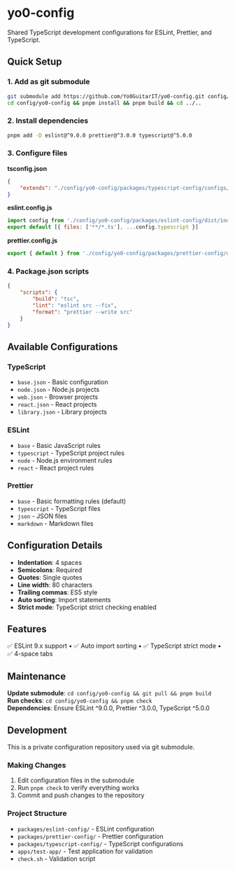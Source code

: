 # yo0-config

Shared TypeScript development configurations for ESLint, Prettier, and TypeScript.

## Quick Setup

### 1. Add as git submodule

```bash
git submodule add https://github.com/Yo0GuitarIT/yo0-config.git config/yo0-config
cd config/yo0-config && pnpm install && pnpm build && cd ../..
```

### 2. Install dependencies

```bash
pnpm add -D eslint@^9.0.0 prettier@^3.0.0 typescript@^5.0.0
```

### 3. Configure files

**tsconfig.json**

```json
{
    "extends": "./config/yo0-config/packages/typescript-config/configs/node.json"
}
```

**eslint.config.js**

```javascript
import config from './config/yo0-config/packages/eslint-config/dist/index.js'
export default [{ files: ['**/*.ts'], ...config.typescript }]
```

**prettier.config.js**

```javascript
export { default } from './config/yo0-config/packages/prettier-config/dist/index.js'
```

### 4. Package.json scripts

```json
{
    "scripts": {
        "build": "tsc",
        "lint": "eslint src --fix",
        "format": "prettier --write src"
    }
}
```

## Available Configurations

### TypeScript

- `base.json` - Basic configuration
- `node.json` - Node.js projects
- `web.json` - Browser projects
- `react.json` - React projects
- `library.json` - Library projects

### ESLint

- `base` - Basic JavaScript rules
- `typescript` - TypeScript project rules
- `node` - Node.js environment rules
- `react` - React project rules

### Prettier

- `base` - Basic formatting rules (default)
- `typescript` - TypeScript files
- `json` - JSON files
- `markdown` - Markdown files

## Configuration Details

- **Indentation**: 4 spaces
- **Semicolons**: Required
- **Quotes**: Single quotes
- **Line width**: 80 characters
- **Trailing commas**: ES5 style
- **Auto sorting**: Import statements
- **Strict mode**: TypeScript strict checking enabled

## Features

✅ ESLint 9.x support • ✅ Auto import sorting • ✅ TypeScript strict mode • ✅ 4-space tabs

## Maintenance

**Update submodule**: `cd config/yo0-config && git pull && pnpm build`  
**Run checks**: `cd config/yo0-config && pnpm check`  
**Dependencies**: Ensure ESLint ^9.0.0, Prettier ^3.0.0, TypeScript ^5.0.0

## Development

This is a private configuration repository used via git submodule.

### Making Changes

1. Edit configuration files in the submodule
2. Run `pnpm check` to verify everything works
3. Commit and push changes to the repository

### Project Structure

- `packages/eslint-config/` - ESLint configuration
- `packages/prettier-config/` - Prettier configuration
- `packages/typescript-config/` - TypeScript configurations
- `apps/test-app/` - Test application for validation
- `check.sh` - Validation script

